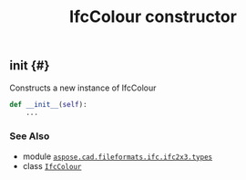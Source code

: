 ﻿---
title: IfcColour constructor
second_title: Aspose.CAD for Python via .NET API References
description: 
type: docs
weight: 10
url: /python-net/aspose.cad.fileformats.ifc.ifc2x3.types/ifccolour/__init__/
is_root: false
---

## __init__ {#}

Constructs a new instance of IfcColour



```python
def __init__(self):
    ...
```





### See Also
* module [`aspose.cad.fileformats.ifc.ifc2x3.types`](../../)
* class [`IfcColour`](/cad/python-net/aspose.cad.fileformats.ifc.ifc2x3.types/ifccolour)
